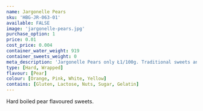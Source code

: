 ```yaml
---
name: Jargonelle Pears
sku: 'HBG-JR-063-01'
available: FALSE
image: 'jargonelle-pears.jpg'
purchase_option: 1
price: 0.01
cost_price: 0.004
container_water_weight: 919
container_sweets_weight: 0
meta_description: 'Jargonelle Pears only Ł1/100g. Traditional sweets and more at Humbugs Confectionery Store. Specialists in satisfying your sweet tooth!'
type: [Hard, Wrapped]
flavour: [Pear]
colour: [Orange, Pink, White, Yellow]
contains: [Gluten, Lactose, Nuts, Sugar, Gelatin]
---
```

Hard boiled pear flavoured sweets.